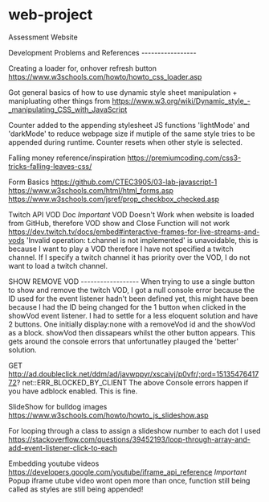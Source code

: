 # web-project
Assessment Website

Development Problems and References -----------------

Creating a loader for, onhover refresh button
https://www.w3schools.com/howto/howto_css_loader.asp

Got general basics of how to use dynamic style sheet manipulation + manipluating other things from
https://www.w3.org/wiki/Dynamic_style_-_manipulating_CSS_with_JavaScript

Counter added to the appending stylesheet JS functions 'lightMode' and 'darkMode' 
to reduce webpage size if mutiple of the same style tries to be appended during runtime.
Counter resets when other style is selected.

Falling money reference/inspiration
https://premiumcoding.com/css3-tricks-falling-leaves-css/

Form Basics
https://github.com/CTEC3905/03-lab-javascript-1
https://www.w3schools.com/html/html_forms.asp
https://www.w3schools.com/jsref/prop_checkbox_checked.asp

Twitch API VOD Doc
*Important* VOD Doesn't Work when website is loaded from GitHub, therefore VOD show and Close Function will not work
https://dev.twitch.tv/docs/embed#interactive-frames-for-live-streams-and-vods
'Invalid operation: t.channel is not implemented' is unavoidable, this is because
I want to play a VOD therefore I have not specified a twitch channel.
If I specify a twitch channel it has priority over the VOD, I do not want to load
a twitch channel.

SHOW REMOVE VOD ------------------
When trying to use a single button to show and remove the twitch VOD, I got a null console error because the
ID used for the event listener hadn't been defined yet, this might have been because I had the ID being changed 
for the 1 button when clicked in the showVod event listener. 
I had to settle for a less eloquent solution and have 2 buttons.
One initially display:none with a removeVod id and the showVod as a block.
showVod then dissapears whilst the other button appears. This gets around the console errors that unfortunatley 
plauged the 'better' solution.

GET http://ad.doubleclick.net/ddm/ad/javwppyr/xscaivj/p0vfr/;ord=1513547641772? net::ERR_BLOCKED_BY_CLIENT
The above Console errors happen if you have adblock enabled. This is fine.

SlideShow for bulldog images
https://www.w3schools.com/howto/howto_js_slideshow.asp

For looping through a class to assign a slideshow number to each dot I used
https://stackoverflow.com/questions/39452193/loop-through-array-and-add-event-listener-click-to-each

Embedding youtube videos
https://developers.google.com/youtube/iframe_api_reference
*Important* 
Popup iframe utube video wont open more than once, function still being called as styles are still being appended!


